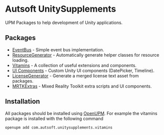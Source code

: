 # **Autsoft UnitySupplements**
UPM Packages to help development of Unity applications.

## Packages
- [EventBus](articles/EventBus/EventBus.md) - Simple event bus implementation.
- [ResourceGenerator](articles/ResourceGenerator/UnityResourceGenerator.md) - Automatically generate helper classes  for resource loading.
- [Vitamins](articles/Vitamins/Vitamins.md) - A collection of useful extensions and components.
- [UI Components](articles/UiComponents/UiComponents.md) - Custom Unity UI components (DatePicker, Timeline).
- [LicenseGenerator](articles/LicenseGenerator/LicenseGenerator.md) - Generate a merged license text asset from packages.
- [MRTKExtras](articles/MRTKExtras/MRTKExtras.md) - Mixed Reality Toolkit extra scripts and UI components.

## Installation
All packages should be installed using [OpenUPM](https://openupm.com/).
For example the vitamins package is installed with the following command
```
openupm add com.autsoft.unitysupplements.vitamins
```